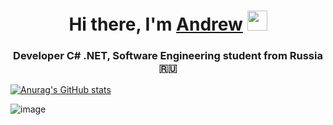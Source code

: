 <h1 align="center">Hi there, I'm <a href="https://vk.com/andrey_gorokhov09" target="_blank">Andrew</a> 
<img src="https://github.com/blackcater/blackcater/raw/main/images/Hi.gif" height="32"/></h1>
<h3 align="center">Developer С# .NET, Software Engineering student from Russia 🇷🇺</h3>

[![Anurag's GitHub stats](https://github-readme-stats.vercel.app/api?username=gorohov09)](https://github.com/anuraghazra/github-readme-stats)

![image](https://github-readme-stats.vercel.app/api/top-langs/?username=gorohov09&layout=compact&langs_count=8&hide_border=true&title_color=000000&icon_color=000000&text_color=000000&bg_color=ffffff)
